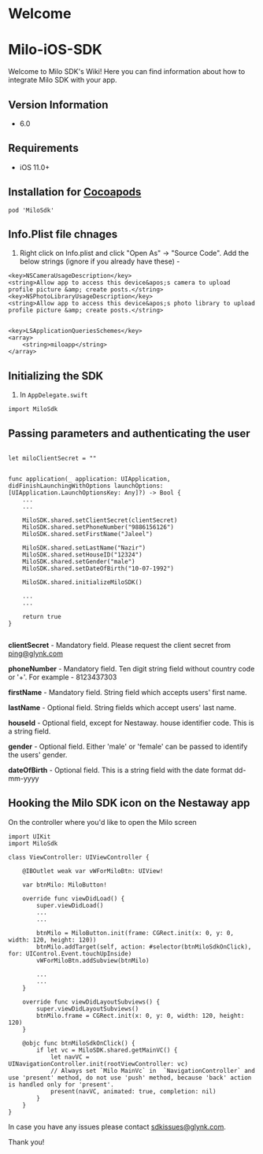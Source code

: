 # Welcome
# Milo-iOS-SDK

Welcome to Milo SDK's Wiki! Here you can find information about how to integrate Milo SDK with your app. 

## Version Information
* 6.0

## Requirements
* iOS 11.0+

## Installation for [Cocoapods](https://cocoapods.org)

```
pod 'MiloSdk'
```

## Info.Plist file chnages

1. Right click on Info.plist and click "Open As" -> "Source Code". Add the below strings (ignore if you already have these) - 

```
<key>NSCameraUsageDescription</key>
<string>Allow app to access this device&apos;s camera to upload profile picture &amp; create posts.</string>
<key>NSPhotoLibraryUsageDescription</key>
<string>Allow app to access this device&apos;s photo library to upload profile picture &amp; create posts.</string>


<key>LSApplicationQueriesSchemes</key>
<array>
    <string>miloapp</string>
</array>

```

## Initializing the SDK


1. In `AppDelegate.swift`

```
import MiloSdk

```

## Passing parameters and authenticating the user


```

let miloClientSecret = ""


func application(_ application: UIApplication, didFinishLaunchingWithOptions launchOptions: [UIApplication.LaunchOptionsKey: Any]?) -> Bool {
    ...
    ...
    
    MiloSDK.shared.setClientSecret(clientSecret)
    MiloSDK.shared.setPhoneNumber("9886156126")
    MiloSDK.shared.setFirstName("Jaleel")

    MiloSDK.shared.setLastName("Nazir")
    MiloSDK.shared.setHouseID("12324")
    MiloSDK.shared.setGender("male")
    MiloSDK.shared.setDateOfBirth("10-07-1992")

    MiloSDK.shared.initializeMiloSDK()    
    
    ...
    ...
    
    return true
}


```

**clientSecret** - Mandatory field. Please request the client secret from ping@glynk.com

**phoneNumber** - Mandatory field. Ten digit string field without country code or '+'. For example - 8123437303

**firstName** - Mandatory field. String field which accepts users' first name.

**lastName** - Optional field. String fields which accept users' last name.

**houseId** - Optional field, except for Nestaway. house identifier code. This is a string field.

**gender** - Optional field. Either 'male' or 'female' can be passed to identify the users' gender.

**dateOfBirth** - Optional field. This is a string field with the date format dd-mm-yyyy


## Hooking the Milo SDK icon on the Nestaway app

On the controller where you'd like to open the Milo screen

```
import UIKit
import MiloSdk

class ViewController: UIViewController {

    @IBOutlet weak var vWForMiloBtn: UIView!

    var btnMilo: MiloButton!

    override func viewDidLoad() {
        super.viewDidLoad()
        ...
        ...
        
        btnMilo = MiloButton.init(frame: CGRect.init(x: 0, y: 0, width: 120, height: 120))
        btnMilo.addTarget(self, action: #selector(btnMiloSdkOnClick), for: UIControl.Event.touchUpInside)
        vWForMiloBtn.addSubview(btnMilo)
        
        ...
        ...
    }

    override func viewDidLayoutSubviews() {
        super.viewDidLayoutSubviews()
        btnMilo.frame = CGRect.init(x: 0, y: 0, width: 120, height: 120)
    }

    @objc func btnMiloSdkOnClick() {
        if let vc = MiloSDK.shared.getMainVC() {
            let navVC = UINavigationController.init(rootViewController: vc)
            // Always set `Milo MainVc` in  `NavigationController` and use 'present' method, do not use 'push' method, because 'back' action is handled only for 'present'.
            present(navVC, animated: true, completion: nil)
        }
    }
}

```

In case you have any issues please contact sdkissues@glynk.com. 

Thank you!

